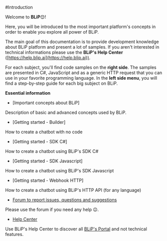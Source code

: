 
#Introduction

Welcome to **BLiP**😊!

Here, you will be introduced to the most important platform's concepts in order to enable you explore all power of BLiP. 

The main goal of this documentation is to provide development knowledge about BLiP platform and present a lot of samples. If you aren't interested in technical informations please use the **BLiP's Help Center** ([https://help.blip.ai](https://help.blip.ai)).

For each subject, you'll find code samples on the **right side**. The samples are presented in C\#, JavaScript and as a generic HTTP request that you can use in your favorite programming language. In the **left side menu**, you will find a step-by-step guide for each big subject on BLiP.

**Essential information**

- [Important concepts about BLiP]

Description of basic and advanced concepts used by BLiP.

- [Getting started - Builder]

How to create a chatbot with no code

- [Getting started - SDK C\#]

How to create a chatbot using BLiP's SDK C\#

- [Getting started - SDK Javascript]

How to create a chatbot using BLiP's SDK Javascript

- [Getting started - Webhook HTTP]

How to create a chatbot using BLiP's HTTP API (for any language)

- [Forum to report issues, questions and suggestions](http://forum.blip.ai/)

Please use the forum if you need any help 😉.

- [Help Center](https://help.blip.ai)

Use BLiP's Help Center to discover all [BLiP's Portal](https://portal.blip.ai) and not technical features.


